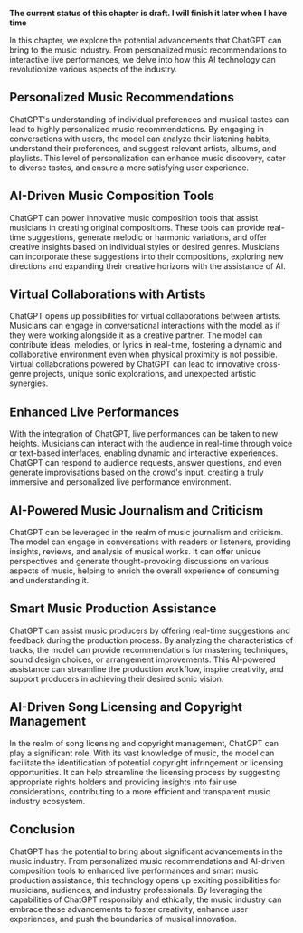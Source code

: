 **The current status of this chapter is draft. I will finish it later when I have time**

In this chapter, we explore the potential advancements that ChatGPT can bring to the music industry. From personalized music recommendations to interactive live performances, we delve into how this AI technology can revolutionize various aspects of the industry.

Personalized Music Recommendations
----------------------------------

ChatGPT's understanding of individual preferences and musical tastes can lead to highly personalized music recommendations. By engaging in conversations with users, the model can analyze their listening habits, understand their preferences, and suggest relevant artists, albums, and playlists. This level of personalization can enhance music discovery, cater to diverse tastes, and ensure a more satisfying user experience.

AI-Driven Music Composition Tools
---------------------------------

ChatGPT can power innovative music composition tools that assist musicians in creating original compositions. These tools can provide real-time suggestions, generate melodic or harmonic variations, and offer creative insights based on individual styles or desired genres. Musicians can incorporate these suggestions into their compositions, exploring new directions and expanding their creative horizons with the assistance of AI.

Virtual Collaborations with Artists
-----------------------------------

ChatGPT opens up possibilities for virtual collaborations between artists. Musicians can engage in conversational interactions with the model as if they were working alongside it as a creative partner. The model can contribute ideas, melodies, or lyrics in real-time, fostering a dynamic and collaborative environment even when physical proximity is not possible. Virtual collaborations powered by ChatGPT can lead to innovative cross-genre projects, unique sonic explorations, and unexpected artistic synergies.

Enhanced Live Performances
--------------------------

With the integration of ChatGPT, live performances can be taken to new heights. Musicians can interact with the audience in real-time through voice or text-based interfaces, enabling dynamic and interactive experiences. ChatGPT can respond to audience requests, answer questions, and even generate improvisations based on the crowd's input, creating a truly immersive and personalized live performance environment.

AI-Powered Music Journalism and Criticism
-----------------------------------------

ChatGPT can be leveraged in the realm of music journalism and criticism. The model can engage in conversations with readers or listeners, providing insights, reviews, and analysis of musical works. It can offer unique perspectives and generate thought-provoking discussions on various aspects of music, helping to enrich the overall experience of consuming and understanding it.

Smart Music Production Assistance
---------------------------------

ChatGPT can assist music producers by offering real-time suggestions and feedback during the production process. By analyzing the characteristics of tracks, the model can provide recommendations for mastering techniques, sound design choices, or arrangement improvements. This AI-powered assistance can streamline the production workflow, inspire creativity, and support producers in achieving their desired sonic vision.

AI-Driven Song Licensing and Copyright Management
-------------------------------------------------

In the realm of song licensing and copyright management, ChatGPT can play a significant role. With its vast knowledge of music, the model can facilitate the identification of potential copyright infringement or licensing opportunities. It can help streamline the licensing process by suggesting appropriate rights holders and providing insights into fair use considerations, contributing to a more efficient and transparent music industry ecosystem.

Conclusion
----------

ChatGPT has the potential to bring about significant advancements in the music industry. From personalized music recommendations and AI-driven composition tools to enhanced live performances and smart music production assistance, this technology opens up exciting possibilities for musicians, audiences, and industry professionals. By leveraging the capabilities of ChatGPT responsibly and ethically, the music industry can embrace these advancements to foster creativity, enhance user experiences, and push the boundaries of musical innovation.
